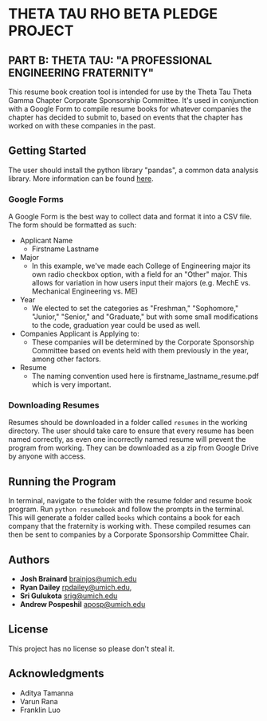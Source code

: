 # THETA TAU RHO BETA PLEDGE PROJECT 
## PART B: THETA TAU: "A PROFESSIONAL ENGINEERING FRATERNITY"

This resume book creation tool is intended for use by the Theta Tau Theta Gamma Chapter 
Corporate Sponsorship Committee. It's used in conjunction with a Google Form to compile
resume books for whatever companies the chapter has decided to submit to, based on events
that the chapter has worked on with these companies in the past.  

## Getting Started

The user should install the python library "pandas", a common data analysis library.
More information can be found [here](https://pandas.pydata.org/).  

### Google Forms

A Google Form is the best way to collect data and format it into a CSV file. The form
should be formatted as such:

- Applicant Name
  - Firstname Lastname
- Major
  - In this example, we've made each College of Engineering major its own radio checkbox option, with a field for an "Other" major. This allows for variation in how users input their majors (e.g. MechE vs. Mechanical Engineering vs. ME)
- Year
  - We elected to set the categories as "Freshman," "Sophomore," "Junior," "Senior," and "Graduate," but with some small modifications to the code, graduation year could be used as well.
- Companies Applicant is Applying to:
  - These companies will be determined by the Corporate Sponsorship Committee based on events held with them previously in the year, among other factors.
- Resume
  - The naming convention used here is firstname_lastname_resume.pdf which is very important.

### Downloading Resumes

Resumes should be downloaded in a folder called `resumes` in the working directory. The user should take care to ensure that every resume has been named correctly, as even one incorrectly named resume will prevent the program from working. They can be downloaded as a zip from Google Drive by anyone with access.

## Running the Program

In terminal, navigate to the folder with the resume folder and resume book program. Run `python resumebook` and follow the prompts in the terminal. This will generate a folder called `books` which contains a book for each company that the fraternity is working with. These compiled resumes can then be sent to companies by a Corporate Sponsorship Committee Chair.

## Authors

* **Josh Brainard** <brainjos@umich.edu>
* **Ryan Dailey** <rpdailey@umich.edu>, 
* **Sri Gulukota** <srig@umich.edu>
* **Andrew Pospeshil** <aposp@umich.edu>

## License

This project has no license so please don't steal it.

## Acknowledgments

* Aditya Tamanna
* Varun Rana
* Franklin Luo